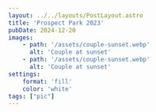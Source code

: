 ```yaml
---
layout: ../../layouts/PostLayout.astro
title: 'Prospect Park 2023'
pubDate: 2024-12-20
images:
    - path: '/assets/couple-sunset.webp'
      alt: 'Couple at sunset'
    - path: '/assets/couple-sunset.webp'
      alt: 'Couple at sunset'
settings:
    format: 'fill'
    color: 'white'
tags: ["pic"]
---
```

